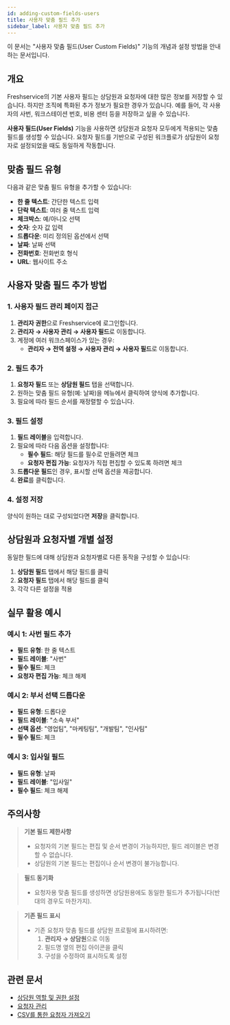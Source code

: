 ```yaml
---
id: adding-custom-fields-users
title: 사용자 맞춤 필드 추가
sidebar_label: 사용자 맞춤 필드 추가
---
```


<div class="subtitle">
  이 문서는 "사용자 맞춤 필드(User Custom Fields)" 기능의 개념과 설정 방법을 안내하는 문서입니다.
</div>

## 개요

Freshservice의 기본 사용자 필드는 상담원과 요청자에 대한 많은 정보를 저장할 수 있습니다. 하지만 조직에 특화된 추가 정보가 필요한 경우가 있습니다. 예를 들어, 각 사용자의 사번, 워크스테이션 번호, 비용 센터 등을 저장하고 싶을 수 있습니다.

**사용자 필드(User Fields)** 기능을 사용하면 상담원과 요청자 모두에게 적용되는 맞춤 필드를 생성할 수 있습니다. 요청자 필드를 기반으로 구성된 워크플로가 상담원이 요청자로 설정되었을 때도 동일하게 작동합니다.

## 맞춤 필드 유형

다음과 같은 맞춤 필드 유형을 추가할 수 있습니다:

- **한 줄 텍스트**: 간단한 텍스트 입력
- **단락 텍스트**: 여러 줄 텍스트 입력
- **체크박스**: 예/아니오 선택
- **숫자**: 숫자 값 입력
- **드롭다운**: 미리 정의된 옵션에서 선택
- **날짜**: 날짜 선택
- **전화번호**: 전화번호 형식
- **URL**: 웹사이트 주소

## 사용자 맞춤 필드 추가 방법

### 1. 사용자 필드 관리 페이지 접근

1. **관리자 권한**으로 Freshservice에 로그인합니다.
2. **관리자 → 사용자 관리 → 사용자 필드**로 이동합니다.
3. 계정에 여러 워크스페이스가 있는 경우:
   - **관리자 → 전역 설정 → 사용자 관리 → 사용자 필드**로 이동합니다.

### 2. 필드 추가

1. **요청자 필드** 또는 **상담원 필드** 탭을 선택합니다.
2. 원하는 맞춤 필드 유형(예: 날짜)을 메뉴에서 클릭하여 양식에 추가합니다.
3. 필요에 따라 필드 순서를 재정렬할 수 있습니다.

### 3. 필드 설정

1. **필드 레이블**을 입력합니다.
2. 필요에 따라 다음 옵션을 설정합니다:
   - **필수 필드**: 해당 필드를 필수로 만들려면 체크
   - **요청자 편집 가능**: 요청자가 직접 편집할 수 있도록 하려면 체크
3. **드롭다운 필드**인 경우, 표시할 선택 옵션을 제공합니다.
4. **완료**를 클릭합니다.

### 4. 설정 저장

양식이 원하는 대로 구성되었다면 **저장**을 클릭합니다.

## 상담원과 요청자별 개별 설정

동일한 필드에 대해 상담원과 요청자별로 다른 동작을 구성할 수 있습니다:

1. **상담원 필드** 탭에서 해당 필드를 클릭
2. **요청자 필드** 탭에서 해당 필드를 클릭
3. 각각 다른 설정을 적용

## 실무 활용 예시

### 예시 1: 사번 필드 추가
- **필드 유형**: 한 줄 텍스트
- **필드 레이블**: "사번"
- **필수 필드**: 체크
- **요청자 편집 가능**: 체크 해제

### 예시 2: 부서 선택 드롭다운
- **필드 유형**: 드롭다운
- **필드 레이블**: "소속 부서"
- **선택 옵션**: "영업팀", "마케팅팀", "개발팀", "인사팀"
- **필수 필드**: 체크

### 예시 3: 입사일 필드
- **필드 유형**: 날짜
- **필드 레이블**: "입사일"
- **필수 필드**: 체크 해제

## 주의사항

> **기본 필드 제한사항**
> - 요청자의 기본 필드는 편집 및 순서 변경이 가능하지만, 필드 레이블은 변경할 수 없습니다.
> - 상담원의 기본 필드는 편집이나 순서 변경이 불가능합니다.

> **필드 동기화**
> - 요청자용 맞춤 필드를 생성하면 상담원용에도 동일한 필드가 추가됩니다(반대의 경우도 마찬가지).

> **기존 필드 표시**
> - 기존 요청자 맞춤 필드를 상담원 프로필에 표시하려면:
>   1. **관리자 → 상담원**으로 이동
>   2. 필드명 옆의 편집 아이콘을 클릭
>   3. 구성을 수정하여 표시하도록 설정

## 관련 문서

- [상담원 역할 및 권한 설정](./setting-agent-roles-permissions.md)
- [요청자 관리](./managing-requesters.md)
- [CSV를 통한 요청자 가져오기](./importing-requesters-csv.md)
